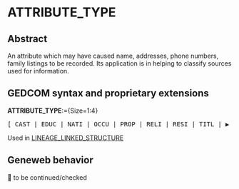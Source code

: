 ﻿<!-- licence GPL V2, cf https://github.com/TitiFix/geneweb -->
# ATTRIBUTE_TYPE
## Abstract
An attribute which may have caused name, addresses, phone numbers, family listings to be recorded.
Its application is in helping to classify sources used for information.


## GEDCOM syntax and proprietary extensions

**ATTRIBUTE_TYPE**:={Size=1:4}
<pre>
[ CAST | EDUC | NATI | OCCU | PROP | RELI | RESI | TITL | &#x25B6; FACT ]
</pre>
Used in <a href=Ged.LINEAGE_LINKED_STRUCTURE.md>LINEAGE_LINKED_STRUCTURE</a><br />
## Geneweb behavior



🚧 to be continued/checked

